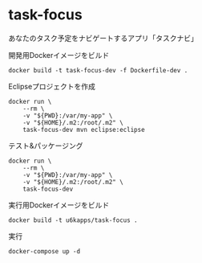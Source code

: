 # task-focus

あなたのタスク予定をナビゲートするアプリ「タスクナビ」

開発用Dockerイメージをビルド

```
docker build -t task-focus-dev -f Dockerfile-dev .
```

Eclipseプロジェクトを作成

```
docker run \
    --rm \
    -v "${PWD}:/var/my-app" \
    -v "${HOME}/.m2:/root/.m2" \
    task-focus-dev mvn eclipse:eclipse
```

テスト&パッケージング

```
docker run \
    --rm \
    -v "${PWD}:/var/my-app" \
    -v "${HOME}/.m2:/root/.m2" \
    task-focus-dev
```

実行用Dockerイメージをビルド

```
docker build -t u6kapps/task-focus .
```

実行

```
docker-compose up -d
```
